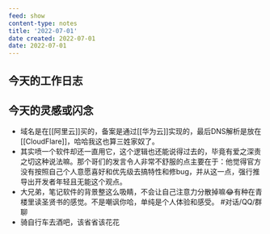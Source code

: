 ```yaml
---
feed: show
content-type: notes
title: '2022-07-01'
date created: 2022-07-01
date: 2022-07-01
---
```


## 今天的工作日志

## 今天的灵感或闪念

- 域名是在[[阿里云]]买的，备案是通过[[华为云]]实现的，最后DNS解析是放在[[CloudFlare]]，哈哈我这也算三姓家奴了。
- 其实喷一个软件却还一直用它，这个逻辑也还能说得过去的，毕竟有爱之深责之切这种说法嘛。那个哥们的发言令人非常不舒服的点主要在于：他觉得官方没有按照自己个人意愿喜好和优先级去搞特性和修bug，并从这一点，强行推导出开发者年轻且无能这个观点。
- 大兄弟，笔记软件的背景整这么吸睛，不会让自己注意力分散掉嘛😂有种在青楼里读圣贤书的感觉。不是嘲讽你哈，单纯是个人体验和感受。 #对话/QQ/群聊
- 骑自行车去酒吧，该省省该花花
